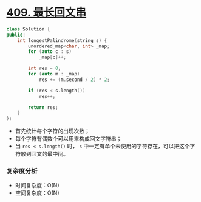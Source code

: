 # [409. 最长回文串](https://leetcode-cn.com/problems/longest-palindrome/)

```cpp
class Solution {
public:
    int longestPalindrome(string s) {
        unordered_map<char, int> _map;
        for (auto c : s) 
            _map[c]++;

        int res = 0;
        for (auto m : _map) 
            res += (m.second / 2) * 2;

        if (res < s.length()) 
            res++;

        return res;
    }
};
```

- 首先统计每个字符的出现次数；
- 每个字符有偶数个可以用来构成回文字符串；
- 当 `res < s.length()` 时， `s` 中一定有单个未使用的字符存在，可以把这个字符放到回文的最中间。

### 复杂度分析

- 时间复杂度：O(N)
- 空间复杂度：O(N)



